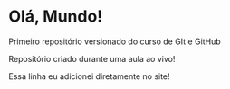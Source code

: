 # Olá, Mundo!
Primeiro repositório versionado do curso de GIt e GitHub

Repositório criado durante uma aula ao vivo!

Essa linha eu adicionei diretamente no site!
